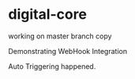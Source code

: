 # digital-core

working on master branch copy

Demonstrating WebHook Integration

Auto Triggering happened.
